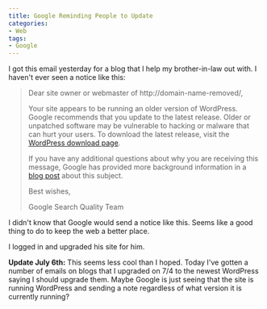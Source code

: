 ```yaml
---
title: Google Reminding People to Update
categories:
- Web
tags:
- Google
---
```


I got this email yesterday for a blog that I help my brother-in-law out with. I haven't ever seen a notice like this:

<blockquote>
Dear site owner or webmaster of http://domain-name-removed/,

Your site appears to be running an older version of WordPress. Google recommends that you update to the latest release. Older or unpatched software may be vulnerable to hacking or malware that can hurt your users. To download the latest release, visit the [WordPress download page](http://wordpress.org/download/).

If you have any additional questions about why you are receiving this message, Google has provided more background information in a [blog post](http://googlewebmastercentral.blogspot.com/2009/11/new-software-version-notifications-for.html) about this subject.

Best wishes,

Google Search Quality Team
</blockquote>

I didn't know that Google would send a notice like this. Seems like a good thing to do to keep the web a better place.

I logged in and upgraded his site for him.

**Update July 6th:** This seems less cool than I hoped. Today I've gotten a number of emails on blogs that I upgraded on 7/4 to the newest WordPress saying I should upgrade them. Maybe Google is just seeing that the site is running WordPress and sending a note regardless of what version it is currently running?
